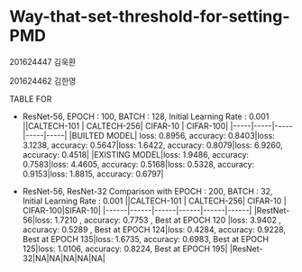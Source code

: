 # Way-that-set-threshold-for-setting-PMD
 201624447 김욱환 
 
 201624462 김한영


TABLE FOR 
 * ResNet-56, EPOCH : 100, BATCH : 128, Initial Learning Rate : 0.001
     ||CALTECH-101 | CALTECH-256| CIFAR-10 | CIFAR-100|
     |-----|-----|-----|-----|-----|
     |BUILTED MODEL| loss: 0.8956, accuracy: 0.8403|loss: 3.1238, accuracy: 0.5647|loss: 1.6422, accuracy: 0.8079|loss: 6.9260,  accuracy: 0.4518|
     |EXISTING MODEL|loss: 1.9486, accuracy: 0.7583|loss: 4.4605, accuracy: 0.5168|loss: 0.5328, accuracy: 0.9153|loss: 1.8815,  accuracy: 0.6797|  
  
 * ResNet-56, ResNet-32 Comparison with EPOCH : 200, BATCH : 32, Initial Learning Rate : 0.001
      ||CALTECH-101 | CALTECH-256| CIFAR-10 | CIFAR-100|SIFAR-10|
      |------|------|------|------|------|------|
      |RestNet-56|loss: 1.7210 ,  accuracy: 0.7753 , Best at EPOCH 120 |loss: 3.9402 ,  accuracy: 0.5289 , Best at EPOCH 124|loss: 0.4284, accuracy: 0.9228, Best at EPOCH 135|loss: 1.6735, accuracy: 0.6983, Best at EPOCH 125|loss: 1.0106, accuracy: 0.8224, Best at EPOCH 195|
      |ResNet-32|NA|NA|NA|NA|NA|
